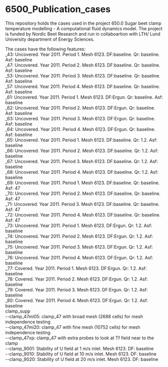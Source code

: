 # 6500_Publication_cases

This repository holds the cases used in the project 650.0 Sugar beet clamp temperature modelling - A computational fluid dynamics model.
The project is funded by Nordic Beet Research and run in collaboartion with LTH/ Lund University department of Energy Sciences.

The cases have the following features:  
_43: Uncovered. Year 2011. Period 1. Mesh 6123. DF:baseline. Qr: baseline. Asf: baseline  
_47: Uncovered. Year 2011. Period 2. Mesh 6123. DF:baseline. Qr: baseline. Asf: baseline  
_53: Uncovered. Year 2011. Period 3. Mesh 6123. DF:baseline. Qr: baseline. Asf: baseline  
_57: Uncovered. Year 2011. Period 4. Mesh 6123. DF:baseline. Qr: baseline. Asf: baseline  
_61: Uncovered. Year 2011. Period 1. Mesh 6123. DF:Ergun. Qr: baseline. Asf: baseline  
_62: Uncovered. Year 2011. Period 2. Mesh 6123. DF:Ergun. Qr: baseline. Asf: baseline  
_63: Uncovered. Year 2011. Period 3. Mesh 6123. DF:Ergun. Qr: baseline. Asf: baseline  
_64: Uncovered. Year 2011. Period 4. Mesh 6123. DF:Ergun. Qr: baseline. Asf: baseline  
_65: Uncovered. Year 2011. Period 1. Mesh 6123. DF:baseline. Qr: 1.2. Asf: baseline  
_66: Uncovered. Year 2011. Period 2. Mesh 6123. DF:baseline. Qr: 1.2. Asf: baseline  
_67: Uncovered. Year 2011. Period 3. Mesh 6123. DF:baseline. Qr: 1.2. Asf: baseline  
_68: Uncovered. Year 2011. Period 4. Mesh 6123. DF:baseline. Qr: 1.2. Asf: baseline  
_69: Uncovered. Year 2011. Period 1. Mesh 6123. DF:baseline. Qr: baseline. Asf: 47  
_70: Uncovered. Year 2011. Period 2. Mesh 6123. DF:baseline. Qr: baseline. Asf: 47  
_71: Uncovered. Year 2011. Period 3. Mesh 6123. DF:baseline. Qr: baseline. Asf: 47  
_72: Uncovered. Year 2011. Period 4. Mesh 6123. DF:baseline. Qr: baseline. Asf: 47  
_73: Uncovered. Year 2011. Period 1. Mesh 6123. DF:Ergun. Qr: 1.2. Asf: baseline  
_74: Uncovered. Year 2011. Period 2. Mesh 6123. DF:Ergun. Qr: 1.2. Asf: baseline  
_75: Uncovered. Year 2011. Period 3. Mesh 6123. DF:Ergun. Qr: 1.2. Asf: baseline  
_76: Uncovered. Year 2011. Period 4. Mesh 6123. DF:Ergun. Qr: 1.2. Asf: baseline  
_77: Covered. Year 2011. Period 1. Mesh 6123. DF:Ergun. Qr: 1.2. Asf: baseline  
_78: Covered. Year 2011. Period 2. Mesh 6123. DF:Ergun. Qr: 1.2. Asf: baseline  
_79: Covered. Year 2011. Period 3. Mesh 6123. DF:Ergun. Qr: 1.2. Asf: baseline  
_80: Covered. Year 2011. Period 4. Mesh 6123. DF:Ergun. Qr: 1.2. Asf: baseline  
clamp_supp  
--clamp_47mi05: clamp_47 with broad mesh (2688 cells) for mesh independence testing  
--clamp_47mi20: clamp_47 with fine mesh (10752 cells) for mesh independence testing  
--clamp_47xp: clamp_47 with extra probes to look at Tf field near to the clamp  
--clamp_9001: Stability of U field at 1 m/s inlet. Mesh 6123. DF: baseline  
--clamp_9010: Stability of U field at 10 m/s inlet. Mesh 6123. DF: baseline  
--clamp_9020: Stability of U field at 20 m/s inlet. Mesh 6123. DF: baseline  
